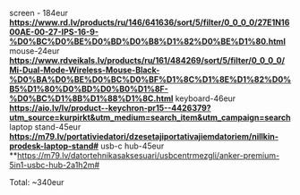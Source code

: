 screen - 184eur **https://www.rd.lv/products/ru/146/641636/sort/5/filter/0_0_0_0/27E1N1600AE-00-27-IPS-16-9-%D0%BC%D0%BE%D0%BD%D0%B8%D1%82%D0%BE%D1%80.html**
mouse-24eur **https://www.rdveikals.lv/products/ru/161/484269/sort/5/filter/0_0_0_0/Mi-Dual-Mode-Wireless-Mouse-Black-%D0%BA%D0%BE%D0%BC%D0%BF%D1%8C%D1%8E%D1%82%D0%B5%D1%80%D0%BD%D0%B0%D1%8F-%D0%BC%D1%8B%D1%88%D1%8C.html**
keyboard-46eur **https://aio.lv/lv/product--keychron-pr15--4426379?utm_source=kurpirkt&utm_medium=search_item&utm_campaign=search**
laptop stand-45eur **https://m79.lv/portativiedatori/dzesetajiportativajiemdatoriem/nillkin-prodesk-laptop-stand#**
usb-c hub-45eur **https://m79.lv/datortehnikasaksesuari/usbcentrmezgli/anker-premium-5in1-usbc-hub-2a1h2m#

Total: ~340eur

